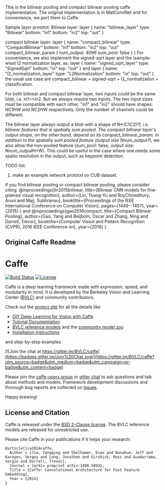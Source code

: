 This is the bilinear pooling and compact bilinear pooling caffe implementation.
The original implementation is in MatConvNet and for convenience, we port them to Caffe. 

Sample layer prototxt:
Bilinear layer:
layer {
  name: "bilinear_layer"
  type: "Bilinear"
  bottom: "in1"
  bottom: "in2"
  top: "out"
}

compact bilinear layer:
layer {
  name: "compact_bilinear"
  type: "CompactBilinear"
  bottom: "in1"
  bottom: "in2"
  top: "out"
  compact_bilinear_param {
    num_output: 4096
    sum_pool: false
  }
}
For convenience, we also implement the signed-sqrt layer and the (sample-wise) l2 normalization layer, as:
layer {
  name: "signed_sqrt_layer"
  type: "SignedSqrt"
  bottom: "in"
  top: "out"
}
and
layer {
  name: "l2_normalization_layer"
  type: "L2Normalization"
  bottom: "in"
  top: "out"
}
the usual use case are compact_bilinear + signed-sqrt + l2_normalization + classification. 


For both bilinear and compact bilinear layer, two inputs could be the same blob,
i.e. in1==in2. But we always require two inputs. The two input sizes must be compatible with each other. "in1" and "in2" should have shapes: N*C1*H*W and N*C2*H*W respectively. Only the number of channels could be different. 

The bilinear layer always output a blob with a shape of N*(C1*C2)*1*1, i.e. bilinear features 
that is spatially sum pooled. The compact bilinear layer's output shape, on the other hand, depend on its compact_bilinear_param. In addition to the spatially sum pooled feature (output size N*num_output*1*1, we also allow the non-pooled feature (sum_pool: false, output size: N*num_output*H*W). This could be useful in the case where one needs some spatio resolution in the output, such as keypoint detection.


TODO list:
1. make an example network prototxt on CUB dataset. 


If you find bilinear pooling or compact bilinear pooling, please consider citing:
@inproceedings{lin2015bilinear,
  title={Bilinear CNN models for fine-grained visual recognition},
  author={Lin, Tsung-Yu and RoyChowdhury, Aruni and Maji, Subhransu},
  booktitle={Proceedings of the IEEE International Conference on Computer Vision},
  pages={1449--1457},
  year={2015}
}
and
@inproceedings{gao2016compact,
  title={Compact Bilinear Pooling},
  author={Gao, Yang and Beijbom, Oscar and Zhang, Ning and Darrell, Trevor},
  booktitle={Computer Vision and Pattern Recognition (CVPR), 2016 IEEE Conference on},
  year={2016}
}





## Original Caffe Readme

# Caffe

[![Build Status](https://travis-ci.org/BVLC/caffe.svg?branch=master)](https://travis-ci.org/BVLC/caffe)
[![License](https://img.shields.io/badge/license-BSD-blue.svg)](LICENSE)

Caffe is a deep learning framework made with expression, speed, and modularity in mind.
It is developed by the Berkeley Vision and Learning Center ([BVLC](http://bvlc.eecs.berkeley.edu)) and community contributors.

Check out the [project site](http://caffe.berkeleyvision.org) for all the details like

- [DIY Deep Learning for Vision with Caffe](https://docs.google.com/presentation/d/1UeKXVgRvvxg9OUdh_UiC5G71UMscNPlvArsWER41PsU/edit#slide=id.p)
- [Tutorial Documentation](http://caffe.berkeleyvision.org/tutorial/)
- [BVLC reference models](http://caffe.berkeleyvision.org/model_zoo.html) and the [community model zoo](https://github.com/BVLC/caffe/wiki/Model-Zoo)
- [Installation instructions](http://caffe.berkeleyvision.org/installation.html)

and step-by-step examples.

[![Join the chat at https://gitter.im/BVLC/caffe](https://badges.gitter.im/Join%20Chat.svg)](https://gitter.im/BVLC/caffe?utm_source=badge&utm_medium=badge&utm_campaign=pr-badge&utm_content=badge)

Please join the [caffe-users group](https://groups.google.com/forum/#!forum/caffe-users) or [gitter chat](https://gitter.im/BVLC/caffe) to ask questions and talk about methods and models.
Framework development discussions and thorough bug reports are collected on [Issues](https://github.com/BVLC/caffe/issues).

Happy brewing!

## License and Citation

Caffe is released under the [BSD 2-Clause license](https://github.com/BVLC/caffe/blob/master/LICENSE).
The BVLC reference models are released for unrestricted use.

Please cite Caffe in your publications if it helps your research:

    @article{jia2014caffe,
      Author = {Jia, Yangqing and Shelhamer, Evan and Donahue, Jeff and Karayev, Sergey and Long, Jonathan and Girshick, Ross and Guadarrama, Sergio and Darrell, Trevor},
      Journal = {arXiv preprint arXiv:1408.5093},
      Title = {Caffe: Convolutional Architecture for Fast Feature Embedding},
      Year = {2014}
    }
